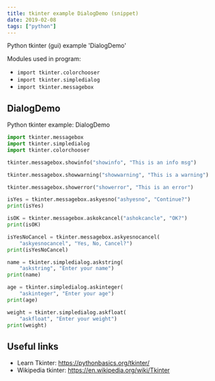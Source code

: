 ```yaml
---
title: tkinter example DialogDemo (snippet)
date: 2019-02-08
tags: ["python"]
---
```

Python tkinter (gui) example 'DialogDemo'


Modules used in program: 
* `import tkinter.colorchooser`
* `import tkinter.simpledialog`
* `import tkinter.messagebox`

## DialogDemo

Python tkinter example: DialogDemo

```python
import tkinter.messagebox
import tkinter.simpledialog
import tkinter.colorchooser

tkinter.messagebox.showinfo("showinfo", "This is an info msg")

tkinter.messagebox.showwarning("showwarning", "This is a warning")

tkinter.messagebox.showerror("showerror", "This is an error")

isYes = tkinter.messagebox.askyesno("ashyesno", "Continue?")
print(isYes)

isOK = tkinter.messagebox.askokcancel("ashokcancle", "OK?")
print(isOK)

isYesNoCancel = tkinter.messagebox.askyesnocancel(
    "askyesnocancel", "Yes, No, Cancel?") 
print(isYesNoCancel)

name = tkinter.simpledialog.askstring(
    "askstring", "Enter your name")
print(name)

age = tkinter.simpledialog.askinteger(
    "askinteger", "Enter your age")
print(age)

weight = tkinter.simpledialog.askfloat(
    "askfloat", "Enter your weight")
print(weight)


```

## Useful links

- Learn Tkinter: https://pythonbasics.org/tkinter/
- Wikipedia tkinter: https://en.wikipedia.org/wiki/Tkinter
